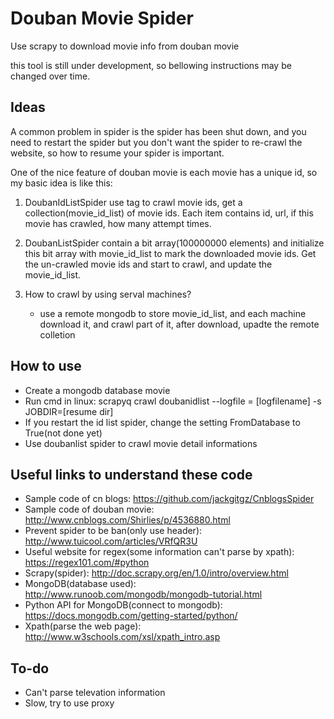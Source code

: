 # Douban Movie Spider

Use scrapy to download movie info from douban movie

this tool is still under development, so bellowing instructions may be changed over time.

## Ideas
A common problem in spider is the spider has been shut down, and you need to restart the spider but you don't want the spider to re-crawl the website, so how to resume your spider is important.

One of the nice feature of douban movie is each movie has a unique id, so my basic idea is like this:

1. DoubanIdListSpider use tag to crawl movie ids, get a collection(movie_id_list) of movie ids. Each item contains id, url, if this movie has crawled, how many attempt times.

2. DoubanListSpider contain a bit array(100000000 elements) and initialize this bit array with movie_id_list to mark the downloaded movie ids. Get the un-crawled movie ids and start to crawl, and update the movie_id_list.

3. How to crawl by using serval machines?
   - use a remote mongodb to store movie_id_list, and each machine download it, and crawl part of it, after download, upadte the remote colletion

## How to use

- Create a mongodb database movie
- Run cmd in linux: scrapyq crawl doubanidlist --logfile = [logfilename] -s JOBDIR=[resume dir]
- If you restart the id list spider, change the setting FromDatabase to True(not done yet)
- Use doubanlist spider to crawl movie detail informations

## Useful links to understand these code
- Sample code of cn blogs: https://github.com/jackgitgz/CnblogsSpider
- Sample code of douban movie: http://www.cnblogs.com/Shirlies/p/4536880.html
- Prevent spider to be ban(only use header): http://www.tuicool.com/articles/VRfQR3U
- Useful website for regex(some information can't parse by xpath): https://regex101.com/#python
- Scrapy(spider): http://doc.scrapy.org/en/1.0/intro/overview.html
- MongoDB(database used): http://www.runoob.com/mongodb/mongodb-tutorial.html
- Python API for MongoDB(connect to mongodb): https://docs.mongodb.com/getting-started/python/
- Xpath(parse the web page): http://www.w3schools.com/xsl/xpath_intro.asp

## To-do
- Can't parse televation information
- Slow, try to use proxy
